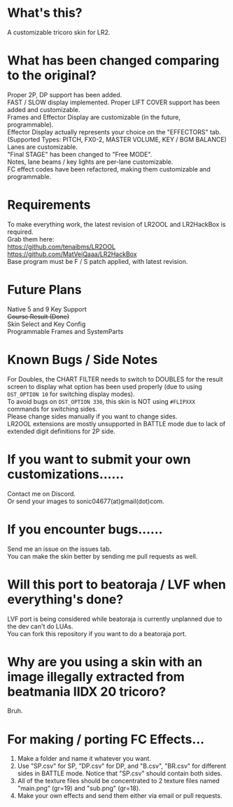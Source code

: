 # What's this?
 A customizable tricoro skin for LR2.  

# What has been changed comparing to the original?
Proper 2P, DP support has been added.  
FAST / SLOW display implemented.
Proper LIFT COVER support has been added and customizable.  
Frames and Effector Display are customizable (in the future, programmable).  
Effector Display actually represents your choice on the "EFFECTORS" tab.  
(Supported Types: PITCH, FX0-2, MASTER VOLUME, KEY / BGM BALANCE)  
Lanes are customizable.  
"Final STAGE" has been changed to "Free MODE".  
Notes, lane beams / key lights are per-lane customizable.  
FC effect codes have been refactored, making them customizable and programmable.

# Requirements
To make everything work, the latest revision of LR2OOL and LR2HackBox is required.  
Grab them here:  
https://github.com/tenaibms/LR2OOL  
https://github.com/MatVeiQaaa/LR2HackBox  
Base program must be F / S patch applied, with latest revision.

# Future Plans
Native 5 and 9 Key Support  
~~Course Result (Done)~~  
Skin Select and Key Config  
Programmable Frames and SystemParts

# Known Bugs / Side Notes
For Doubles, the CHART FILTER needs to switch to DOUBLES for the result screen to display what option has been used properly (due to using `DST_OPTION 10` for switching display modes).  
To avoid bugs on `DST_OPTION 330`, this skin is NOT using `#FLIPXXX` commands for switching sides.  
Please change sides manually if you want to change sides.  
LR2OOL extensions are mostly unsupported in BATTLE mode due to lack of extended digit definitions for 2P side.

# If you want to submit your own customizations......
Contact me on Discord.  
Or send your images to sonic04677(at)gmail(dot)com.

# If you encounter bugs......
Send me an issue on the issues tab.  
You can make the skin better by sending me pull requests as well.


# Will this port to beatoraja / LVF when everything's done?
LVF port is being considered while beatoraja is currently unplanned due to the dev can't do LUAs.  
You can fork this repository if you want to do a beatoraja port.

# Why are you using a skin with an image illegally extracted from beatmania IIDX 20 tricoro?
Bruh.

# For making / porting FC Effects...
1. Make a folder and name it whatever you want.  
2. Use "SP.csv" for SP, "DP.csv" for DP, and "B.csv", "BR.csv" for different sides in BATTLE mode.
Notice that "SP.csv" should contain both sides.
3. All of the texture files should be concentrated to 2 texture files named "main.png“ (gr=19) and "sub.png" (gr=18).
4. Make your own effects and send them either via email or pull requests.
